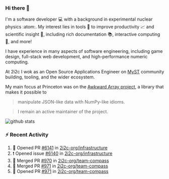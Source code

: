 ### Hi there 👋 

I'm a software developer 💻 with a background in experimental nuclear physics :atom:. My interest lies in tools :wrench: to improve productivity :chart_with_upwards_trend: and scientific insight :telescope:, including rich documentation 📚, interactive computing 🧮, and more! 

I have experience in many aspects of software engineering, including game design, full-stack web development, and high-performance numeric computing. 

At 2i2c I wok as an Open Source Applications Engineer on [MyST](https://github.com/jupyter-book/mystmd) community building, tooling, and the wider ecosystem. 

My main focus at Princeton was on the [Awkward Array project](awkward-array.org/), a library that makes it possible to 
> manipulate JSON-like data with NumPy-like idioms.

> I remain an active maintainer of the project. 

![github stats](https://github-readme-stats.vercel.app/api?username=agoose77&show_icons=true&hide_rank=true&hide_title=true&bg_color=30,e76445,904e95&text_color=efe3ec&icon_color=efe3ec)
<!--
**agoose77/agoose77** is a ✨ _special_ ✨ repository because its `README.md` (this file) appears on your GitHub profile.

Here are some ideas to get you started:

- 🔭 I’m currently working on ...
- 🌱 I’m currently learning ...
- 👯 I’m looking to collaborate on ...
- 🤔 I’m looking for help with ...
- 💬 Ask me about ...
- 📫 How to reach me: ...
- 😄 Pronouns: ...
- ⚡ Fun fact: ...
-->

### :zap: Recent Activity

<!--START_SECTION:activity-->
1. 💪 Opened PR [#6141](https://github.com/2i2c-org/infrastructure/pull/6141) in [2i2c-org/infrastructure](https://github.com/2i2c-org/infrastructure)
2. ❗ Opened issue [#6140](https://github.com/2i2c-org/infrastructure/issues/6140) in [2i2c-org/infrastructure](https://github.com/2i2c-org/infrastructure)
3. 🎉 Merged PR [#970](https://github.com/2i2c-org/team-compass/pull/970) in [2i2c-org/team-compass](https://github.com/2i2c-org/team-compass)
4. 🎉 Merged PR [#971](https://github.com/2i2c-org/team-compass/pull/971) in [2i2c-org/team-compass](https://github.com/2i2c-org/team-compass)
5. 💪 Opened PR [#971](https://github.com/2i2c-org/team-compass/pull/971) in [2i2c-org/team-compass](https://github.com/2i2c-org/team-compass)
<!--END_SECTION:activity-->

